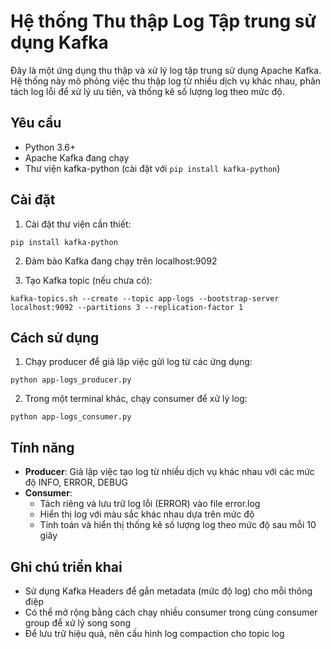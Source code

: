 # Hệ thống Thu thập Log Tập trung sử dụng Kafka

Đây là một ứng dụng thu thập và xử lý log tập trung sử dụng Apache Kafka. Hệ thống này mô phỏng việc thu thập log từ nhiều dịch vụ khác nhau, phân tách log lỗi để xử lý ưu tiên, và thống kê số lượng log theo mức độ.

## Yêu cầu

- Python 3.6+
- Apache Kafka đang chạy
- Thư viện kafka-python (cài đặt với `pip install kafka-python`)

## Cài đặt

1. Cài đặt thư viện cần thiết:

```
pip install kafka-python
```

2. Đảm bảo Kafka đang chạy trên localhost:9092

3. Tạo Kafka topic (nếu chưa có):

```
kafka-topics.sh --create --topic app-logs --bootstrap-server localhost:9092 --partitions 3 --replication-factor 1
```

## Cách sử dụng

1. Chạy producer để giả lập việc gửi log từ các ứng dụng:

```
python app-logs_producer.py
```

2. Trong một terminal khác, chạy consumer để xử lý log:

```
python app-logs_consumer.py
```

## Tính năng

- **Producer**: Giả lập việc tạo log từ nhiều dịch vụ khác nhau với các mức độ INFO, ERROR, DEBUG
- **Consumer**:
  - Tách riêng và lưu trữ log lỗi (ERROR) vào file error.log
  - Hiển thị log với màu sắc khác nhau dựa trên mức độ
  - Tính toán và hiển thị thống kê số lượng log theo mức độ sau mỗi 10 giây

## Ghi chú triển khai

- Sử dụng Kafka Headers để gắn metadata (mức độ log) cho mỗi thông điệp
- Có thể mở rộng bằng cách chạy nhiều consumer trong cùng consumer group để xử lý song song
- Để lưu trữ hiệu quả, nên cấu hình log compaction cho topic log
